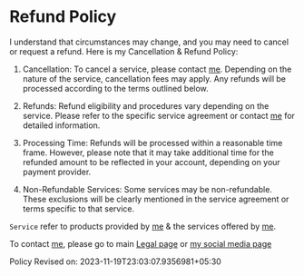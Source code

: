 # Refund Policy

<!-- markdownlint-disable MD013 -->

I understand that circumstances may change, and you may need to cancel or request a refund. Here is my Cancellation & Refund Policy:

1. Cancellation: To cancel a service, please contact [me][me]. Depending on the nature of the service, cancellation fees may apply. Any refunds will be processed according to the terms outlined below.

2. Refunds: Refund eligibility and procedures vary depending on the service. Please refer to the specific service agreement or contact [me][me] for detailed information.

3. Processing Time: Refunds will be processed within a reasonable time frame. However, please note that it may take additional time for the refunded amount to be reflected in your account, depending on your payment provider.

4. Non-Refundable Services: Some services may be non-refundable. These exclusions will be clearly mentioned in the service agreement or terms specific to that service.

`Service` refer to products provided by [me][me] & the services offered by [me][me].

To contact [me][me], please go to main [Legal page](./readme.md) or [my social media page](../myself-on-internet.md)

Policy Revised on: 2023-11-19T23:03:07.9356981+05:30

[me]: https://www.linkedin.com/in/mihir-rabade/
